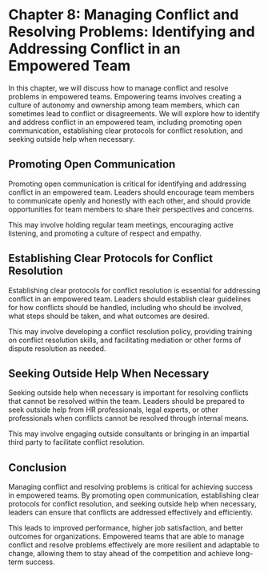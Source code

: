 Chapter 8: Managing Conflict and Resolving Problems: Identifying and Addressing Conflict in an Empowered Team
=============================================================================================================

In this chapter, we will discuss how to manage conflict and resolve problems in empowered teams. Empowering teams involves creating a culture of autonomy and ownership among team members, which can sometimes lead to conflict or disagreements. We will explore how to identify and address conflict in an empowered team, including promoting open communication, establishing clear protocols for conflict resolution, and seeking outside help when necessary.

Promoting Open Communication
----------------------------

Promoting open communication is critical for identifying and addressing conflict in an empowered team. Leaders should encourage team members to communicate openly and honestly with each other, and should provide opportunities for team members to share their perspectives and concerns.

This may involve holding regular team meetings, encouraging active listening, and promoting a culture of respect and empathy.

Establishing Clear Protocols for Conflict Resolution
----------------------------------------------------

Establishing clear protocols for conflict resolution is essential for addressing conflict in an empowered team. Leaders should establish clear guidelines for how conflicts should be handled, including who should be involved, what steps should be taken, and what outcomes are desired.

This may involve developing a conflict resolution policy, providing training on conflict resolution skills, and facilitating mediation or other forms of dispute resolution as needed.

Seeking Outside Help When Necessary
-----------------------------------

Seeking outside help when necessary is important for resolving conflicts that cannot be resolved within the team. Leaders should be prepared to seek outside help from HR professionals, legal experts, or other professionals when conflicts cannot be resolved through internal means.

This may involve engaging outside consultants or bringing in an impartial third party to facilitate conflict resolution.

Conclusion
----------

Managing conflict and resolving problems is critical for achieving success in empowered teams. By promoting open communication, establishing clear protocols for conflict resolution, and seeking outside help when necessary, leaders can ensure that conflicts are addressed effectively and efficiently.

This leads to improved performance, higher job satisfaction, and better outcomes for organizations. Empowered teams that are able to manage conflict and resolve problems effectively are more resilient and adaptable to change, allowing them to stay ahead of the competition and achieve long-term success.
